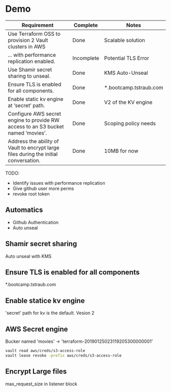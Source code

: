 # Demo

| Requirement                                                                          | Complete   | Notes                  |
|--------------------------------------------------------------------------------------|------------|------------------------|
| Use Terraform OSS to provision 2 Vault clusters in AWS                               | Done       | Scalable solution      |
| ... with performance replication enabled.                                            | Incomplete | Potential TLS Error    |
| Use Shamir secret sharing to unseal.                                                 | Done       | KMS Auto-Unseal        |
| Ensure TLS is enabled for all components.                                            | Done       | *.bootcamp.tstraub.com |
| Enable static kv engine at ‘secret’ path.                                            | Done       | V2 of the KV engine    |
| Configure AWS secret engine to provide RW access to an S3 bucket named ‘movies’.     | Done       | Scoping policy needs   |
| Address the ability of Vault to encrypt large files during the initial conversation. | Done       | 10MB for now           |

TODO:
- Identify issues with performance replication
- Give github user more perms
- revoke root token










## Automatics

- Github Authentication
- Auto unseal

## Shamir secret sharing

Auto unseal with KMS

## Ensure TLS is enabled for all components

*.bootcamp.tstraub.com

## Enable statice kv engine

'secret' path for kv is the default.
Vesion 2

## AWS Secret engine

Bucker named 'movies' -> 'terraform-20190125023119205300000001'

```sh
vault read aws/creds/s3-access-role
vault lease revoke -prefix aws/creds/s3-access-role
```

## Encrypt Large files

max_request_size in listener block
